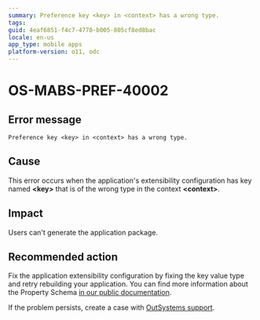 ```yaml
---
summary: Preference key <key> in <context> has a wrong type.
tags:
guid: 4eaf6851-f4c7-4770-b005-805cf8ed8bac
locale: en-us
app_type: mobile apps
platform-version: o11, odc
---
```


# OS-MABS-PREF-40002

## Error message

`Preference key <key> in <context> has a wrong type.`

## Cause

This error occurs when the application's extensibility configuration has key named **&lt;key&gt;** that is of the wrong type in the context **&lt;context&gt;**.

## Impact

Users can't generate the application package.

## Recommended action

Fix the application extensibility configuration by fixing the key value type and retry rebuilding your application. You can find more information about the Property Schema [in our public documentation](https://success.outsystems.com/Documentation/11/Delivering_Mobile_Apps/Customize_Your_Mobile_App/Extensibility_Configurations_JSON_Schema#property-schema).

If the problem persists, create a case with [OutSystems support](https://www.outsystems.com/support/portal/open-support-case?ErrorCode=OS-MABS-PREF-40002).
